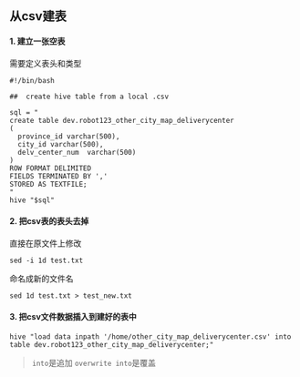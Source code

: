## 从csv建表

#### 1. 建立一张空表
需要定义表头和类型
```
#!/bin/bash

##  create hive table from a local .csv

sql = "
create table dev.robot123_other_city_map_deliverycenter
(
  province_id varchar(500),
  city_id varchar(500),
  delv_center_num  varchar(500)
)
ROW FORMAT DELIMITED
FIELDS TERMINATED BY ','
STORED AS TEXTFILE;
"
hive "$sql"

```

#### 2. 把csv表的表头去掉
直接在原文件上修改
```
sed -i 1d test.txt
```
命名成新的文件名
```
sed 1d test.txt > test_new.txt
```

#### 3. 把csv文件数据插入到建好的表中
```$xslt
hive "load data inpath '/home/other_city_map_deliverycenter.csv' into table dev.robot123_other_city_map_deliverycenter;"
```
> `into`是追加
> `overwrite into`是覆盖